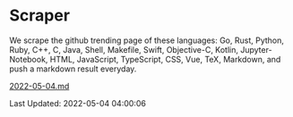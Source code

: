 # Scraper

We scrape the github trending page of these languages: Go, Rust, Python, Ruby, C++, C, Java, Shell, Makefile, Swift, Objective-C, Kotlin, Jupyter-Notebook, HTML, JavaScript, TypeScript, CSS, Vue, TeX, Markdown, and push a markdown result everyday.

[2022-05-04.md](https://github.com/yangwenmai/github-trending-backup/blob/master/2022-05-04.md)

Last Updated: 2022-05-04 04:00:06